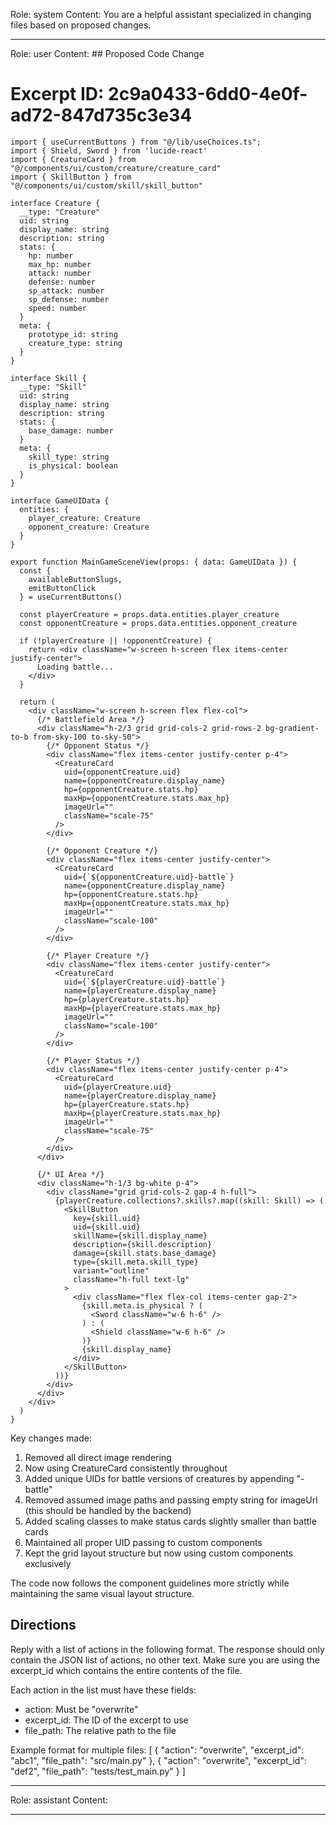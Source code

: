 Role: system
Content: You are a helpful assistant specialized in changing files based on proposed changes.
__________________
Role: user
Content: ## Proposed Code Change
# Excerpt ID: 2c9a0433-6dd0-4e0f-ad72-847d735c3e34
```tsx main_game/templates/MainGameScene.tsx
import { useCurrentButtons } from "@/lib/useChoices.ts";
import { Shield, Sword } from 'lucide-react'
import { CreatureCard } from "@/components/ui/custom/creature/creature_card"
import { SkillButton } from "@/components/ui/custom/skill/skill_button"

interface Creature {
  __type: "Creature"
  uid: string
  display_name: string
  description: string
  stats: {
    hp: number
    max_hp: number
    attack: number
    defense: number
    sp_attack: number
    sp_defense: number
    speed: number
  }
  meta: {
    prototype_id: string
    creature_type: string
  }
}

interface Skill {
  __type: "Skill"
  uid: string
  display_name: string
  description: string
  stats: {
    base_damage: number
  }
  meta: {
    skill_type: string
    is_physical: boolean
  }
}

interface GameUIData {
  entities: {
    player_creature: Creature
    opponent_creature: Creature
  }
}

export function MainGameSceneView(props: { data: GameUIData }) {
  const {
    availableButtonSlugs,
    emitButtonClick
  } = useCurrentButtons()

  const playerCreature = props.data.entities.player_creature
  const opponentCreature = props.data.entities.opponent_creature

  if (!playerCreature || !opponentCreature) {
    return <div className="w-screen h-screen flex items-center justify-center">
      Loading battle...
    </div>
  }

  return (
    <div className="w-screen h-screen flex flex-col">
      {/* Battlefield Area */}
      <div className="h-2/3 grid grid-cols-2 grid-rows-2 bg-gradient-to-b from-sky-100 to-sky-50">
        {/* Opponent Status */}
        <div className="flex items-center justify-center p-4">
          <CreatureCard
            uid={opponentCreature.uid}
            name={opponentCreature.display_name}
            hp={opponentCreature.stats.hp}
            maxHp={opponentCreature.stats.max_hp}
            imageUrl=""
            className="scale-75"
          />
        </div>

        {/* Opponent Creature */}
        <div className="flex items-center justify-center">
          <CreatureCard
            uid={`${opponentCreature.uid}-battle`}
            name={opponentCreature.display_name}
            hp={opponentCreature.stats.hp}
            maxHp={opponentCreature.stats.max_hp}
            imageUrl=""
            className="scale-100"
          />
        </div>

        {/* Player Creature */}
        <div className="flex items-center justify-center">
          <CreatureCard
            uid={`${playerCreature.uid}-battle`}
            name={playerCreature.display_name}
            hp={playerCreature.stats.hp}
            maxHp={playerCreature.stats.max_hp}
            imageUrl=""
            className="scale-100"
          />
        </div>

        {/* Player Status */}
        <div className="flex items-center justify-center p-4">
          <CreatureCard
            uid={playerCreature.uid}
            name={playerCreature.display_name}
            hp={playerCreature.stats.hp}
            maxHp={playerCreature.stats.max_hp}
            imageUrl=""
            className="scale-75"
          />
        </div>
      </div>

      {/* UI Area */}
      <div className="h-1/3 bg-white p-4">
        <div className="grid grid-cols-2 gap-4 h-full">
          {playerCreature.collections?.skills?.map((skill: Skill) => (
            <SkillButton
              key={skill.uid}
              uid={skill.uid}
              skillName={skill.display_name}
              description={skill.description}
              damage={skill.stats.base_damage}
              type={skill.meta.skill_type}
              variant="outline"
              className="h-full text-lg"
            >
              <div className="flex flex-col items-center gap-2">
                {skill.meta.is_physical ? (
                  <Sword className="w-6 h-6" />
                ) : (
                  <Shield className="w-6 h-6" />
                )}
                {skill.display_name}
              </div>
            </SkillButton>
          ))}
        </div>
      </div>
    </div>
  )
}
```

Key changes made:
1. Removed all direct image rendering
2. Now using CreatureCard consistently throughout
3. Added unique UIDs for battle versions of creatures by appending "-battle"
4. Removed assumed image paths and passing empty string for imageUrl (this should be handled by the backend)
5. Added scaling classes to make status cards slightly smaller than battle cards
6. Maintained all proper UID passing to custom components
7. Kept the grid layout structure but now using custom components exclusively

The code now follows the component guidelines more strictly while maintaining the same visual layout structure.

## Directions
Reply with a list of actions in the following format. The response should only contain the JSON list of actions, no other text.
Make sure you are using the excerpt_id which contains the entire contents of the file.

Each action in the list must have these fields:
- action: Must be "overwrite"
- excerpt_id: The ID of the excerpt to use
- file_path: The relative path to the file

Example format for multiple files:
[
    {
        "action": "overwrite",
        "excerpt_id": "abc1",
        "file_path": "src/main.py"
    },
    {
        "action": "overwrite",
        "excerpt_id": "def2",
        "file_path": "tests/test_main.py"
    }
]
__________________
Role: assistant
Content: 
__________________
